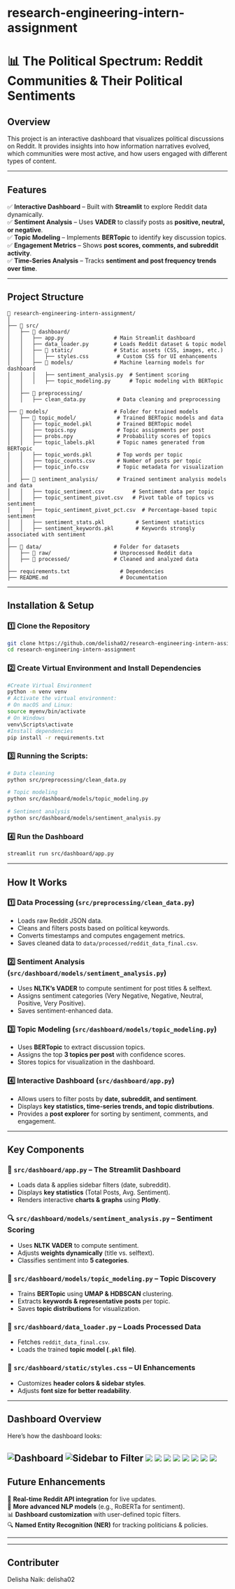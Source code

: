 
# research-engineering-intern-assignment
# 📊 The Political Spectrum: Reddit Communities & Their Political Sentiments  

## **Overview**  
This project is an interactive dashboard that visualizes political discussions on Reddit. It provides insights into how information narratives evolved, which communities were most active, and how users engaged with different types of content.  

---

## **Features**  
✅ **Interactive Dashboard** – Built with **Streamlit** to explore Reddit data dynamically.  
✅ **Sentiment Analysis** – Uses **VADER** to classify posts as **positive, neutral, or negative**.  
✅ **Topic Modeling** – Implements **BERTopic** to identify key discussion topics.  
✅ **Engagement Metrics** – Shows **post scores, comments, and subreddit activity**.  
✅ **Time-Series Analysis** – Tracks **sentiment and post frequency trends over time**.  

---

## **Project Structure**  
```
📂 research-engineering-intern-assignment/
│
├── 📂 src/
│   ├── 📂 dashboard/
│   │   ├── app.py                # Main Streamlit dashboard  
│   │   ├── data_loader.py        # Loads Reddit dataset & topic model  
│   │   ├── 📂 static/             # Static assets (CSS, images, etc.)
│   │   │   ├── styles.css         # Custom CSS for UI enhancements  
│   │   ├── 📂 models/             # Machine learning models for dashboard  
│   │   │   ├── sentiment_analysis.py  # Sentiment scoring  
│   │   │   ├── topic_modeling.py      # Topic modeling with BERTopic  
│   │
│   ├── 📂 preprocessing/
│   │   ├── clean_data.py          # Data cleaning and preprocessing  
│
├── 📂 models/                     # Folder for trained models  
│   ├── 📂 topic_model/             # Trained BERTopic models and data  
│   │   ├── topic_model.pkl        # Trained BERTopic model  
│   │   ├── topics.npy             # Topic assignments per post  
│   │   ├── probs.npy              # Probability scores of topics  
│   │   ├── topic_labels.pkl       # Topic names generated from BERTopic  
│   │   ├── topic_words.pkl        # Top words per topic  
│   │   ├── topic_counts.csv       # Number of posts per topic  
│   │   ├── topic_info.csv         # Topic metadata for visualization  
│   │
│   ├── 📂 sentiment_analysis/      # Trained sentiment analysis models and data  
│   │   ├── topic_sentiment.csv         # Sentiment data per topic  
│   │   ├── topic_sentiment_pivot.csv   # Pivot table of topics vs sentiment  
│   │   ├── topic_sentiment_pivot_pct.csv  # Percentage-based topic sentiment  
│   │   ├── sentiment_stats.pkl          # Sentiment statistics  
│   │   ├── sentiment_keywords.pkl       # Keywords strongly associated with sentiment  
│
├── 📂 data/                       # Folder for datasets  
│   ├── 📂 raw/                    # Unprocessed Reddit data  
│   ├── 📂 processed/              # Cleaned and analyzed data  
│
├── requirements.txt                # Dependencies  
├── README.md                       # Documentation  

```

---

## **Installation & Setup**  

### **1️⃣ Clone the Repository**  
```bash
git clone https://github.com/delisha02/research-engineering-intern-assignment.git
cd research-engineering-intern-assignment
```

### **2️⃣ Create Virtual Environment and  Install Dependencies**
```bash
#Create Virtual Environment
python -m venv venv
# Activate the virtual environment:
# On macOS and Linux:
source myenv/bin/activate
# On Windows
venv\Scripts\activate
#Install dependencies
pip install -r requirements.txt
``` 

### **3️⃣ Running the Scripts:**
```bash
# Data cleaning 
python src/preprocessing/clean_data.py
```
```bash
# Topic modeling
python src/dashboard/models/topic_modeling.py
```
```bash
# Sentiment analysis
python src/dashboard/models/sentiment_analysis.py

```

### **4️⃣ Run the Dashboard**  
```bash
streamlit run src/dashboard/app.py
```

---

## **How It Works**  

### **1️⃣ Data Processing (`src/preprocessing/clean_data.py`)**  
- Loads raw Reddit JSON data.  
- Cleans and filters posts based on political keywords.  
- Converts timestamps and computes engagement metrics.  
- Saves cleaned data to `data/processed/reddit_data_final.csv`.  

### **2️⃣ Sentiment Analysis (`src/dashboard/models/sentiment_analysis.py`)**  
- Uses **NLTK’s VADER** to compute sentiment for post titles & selftext.  
- Assigns sentiment categories (Very Negative, Negative, Neutral, Positive, Very Positive).  
- Saves sentiment-enhanced data.  

### **3️⃣ Topic Modeling (`src/dashboard/models/topic_modeling.py`)**  
- Uses **BERTopic** to extract discussion topics.  
- Assigns the top **3 topics per post** with confidence scores.  
- Stores topics for visualization in the dashboard.  

### **4️⃣ Interactive Dashboard (`src/dashboard/app.py`)**  
- Allows users to filter posts by **date, subreddit, and sentiment**.  
- Displays **key statistics, time-series trends, and topic distributions**.  
- Provides a **post explorer** for sorting by sentiment, comments, and engagement.  

---

## **Key Components**  

### 📌 **`src/dashboard/app.py`** – The Streamlit Dashboard  
- Loads data & applies sidebar filters (date, subreddit).  
- Displays **key statistics** (Total Posts, Avg. Sentiment).  
- Renders interactive **charts & graphs** using **Plotly**.  

### 🔍 **`src/dashboard/models/sentiment_analysis.py`** – Sentiment Scoring  
- Uses **NLTK VADER** to compute sentiment.  
- Adjusts **weights dynamically** (title vs. selftext).  
- Classifies sentiment into **5 categories**.  

### 📢 **`src/dashboard/models/topic_modeling.py`** – Topic Discovery  
- Trains **BERTopic** using **UMAP & HDBSCAN** clustering.  
- Extracts **keywords & representative posts** per topic.  
- Saves **topic distributions** for visualization.  

### 🔄 **`src/dashboard/data_loader.py`** – Loads Processed Data  
- Fetches `reddit_data_final.csv`.  
- Loads the trained **topic model (`.pkl` file)**.  

### 🎨 **`src/dashboard/static/styles.css`** – UI Enhancements  
- Customizes **header colors & sidebar styles**.  
- Adjusts **font size for better readability**.  

---

## **Dashboard Overview**
Here’s how the dashboard looks:

![Dashboard](images/Key%20Metrics.png)
![Sidebar to Filter](images/Filters.png)
![](images/Posts%20Activity%20Over%20Time.png)
![](images/Sentiments%20Over%20Time.png)
![](images/Top%2015%20Subreddits.png)
![](images/Top%2010%20Subreddits%20by%20Engagement.png)
![](images/Top%2010%20Discussion.png)
![](images/Overall%20Topic%20Distribution.png)
![](images/Explore%20Posts.png)
![](images/Explore%20posts%20(sorted%20by%20Positive).png)
---

## **Future Enhancements**  
🚀 **Real-time Reddit API integration** for live updates.  
🤖 **More advanced NLP models** (e.g., RoBERTa for sentiment).  
📊 **Dashboard customization** with user-defined topic filters.  
🔍 **Named Entity Recognition (NER)** for tracking politicians & policies.  

---
---

## **Contributer**  
Delisha Naik: delisha02
```
